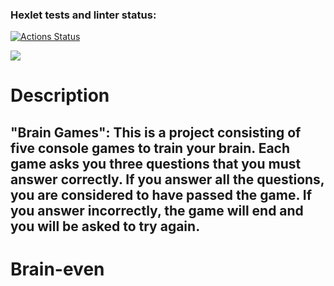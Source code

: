 ### Hexlet tests and linter status:
[![Actions Status](https://github.com/Valigadxv/frontend-project-44/workflows/hexlet-check/badge.svg)](https://github.com/Valigadxv/frontend-project-44/actions)

<a href="https://codeclimate.com/github/Valigadxv/frontend-project-44/maintainability"><img src="https://api.codeclimate.com/v1/badges/a18a76cd0cc30d1cc8d1/maintainability" /></a>

<h1>Description</h1>
<h2>"Brain Games": This is a project consisting of five console games to train your brain. Each game asks you three questions that you must answer correctly. If you answer all the questions, you are considered to have passed the game. If you answer incorrectly, the game will end and you will be asked to try again.</h2>

<h1>Brain-even<h1>
<a href=https://asciinema.org/a/577910></a>

<a href=https://asciinema.org/a/582031></a>
<a href=https://asciinema.org/a/582249></a>
<a href=https://asciinema.org/a/583285></a>
<a href=https://asciinema.org/a/583294></a>